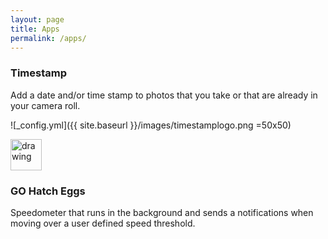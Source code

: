 ```yaml
---
layout: page
title: Apps
permalink: /apps/
---
```


### Timestamp

Add a date and/or time stamp to photos that you take or that are already in your camera roll.

![_config.yml]({{ site.baseurl }}/images/timestamplogo.png =50x50)

<img src="{{ site.baseurl }}/images/timestamplogo.png" alt="drawing" width="50"/>

### GO Hatch Eggs
Speedometer that runs in the background and sends a notifications when moving over a user defined speed threshold.

